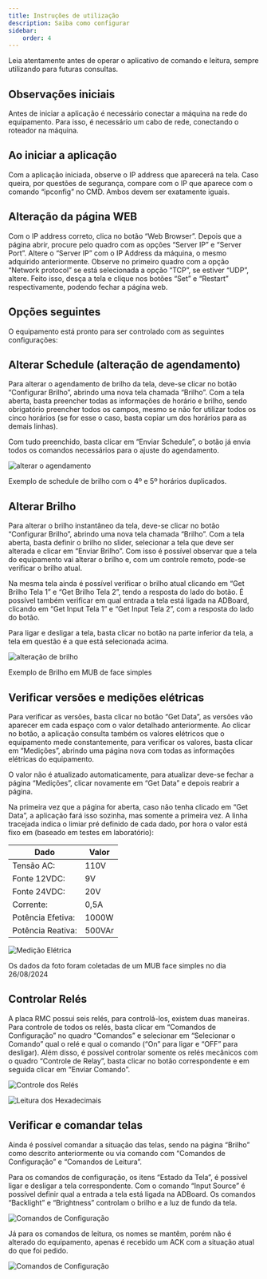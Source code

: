 ```yaml
---
title: Instruções de utilização 
description: Saiba como configurar
sidebar:
    order: 4
---
```


Leia atentamente antes de operar o aplicativo de comando e leitura, sempre utilizando para futuras consultas.

 
## Observações iniciais
Antes de iniciar a aplicação é necessário conectar a máquina na rede do equipamento. Para isso, é necessário um cabo de rede, conectando o roteador na máquina.

## Ao iniciar a aplicação
Com a aplicação iniciada, observe o IP address que aparecerá na tela. Caso queira, por questões de segurança, compare com o IP que aparece com o comando “ipconfig” no CMD. Ambos devem ser exatamente iguais.

## Alteração  da página WEB
Com o IP address correto, clica no botão “Web Browser”. Depois que a página abrir, procure pelo quadro com as opções “Server IP” e “Server Port”. Altere o “Server IP” com o IP Address da máquina, o mesmo adquirido anteriormente. Observe no primeiro quadro com a opção “Network protocol” se está selecionada a opção “TCP”, se estiver “UDP”, altere.
Feito isso, desça a tela e clique nos botões “Set” e “Restart” respectivamente, podendo fechar a página web.

## Opções seguintes
O equipamento está pronto para ser controlado com as seguintes configurações:

## Alterar Schedule (alteração de agendamento)
Para alterar o agendamento de brilho da tela, deve-se clicar no botão “Configurar Brilho”, abrindo uma nova tela chamada “Brilho”. Com a tela aberta, basta preencher todas as informações de horário e brilho, sendo obrigatório preencher todos os campos, mesmo se não for utilizar todos os cinco horários (se for esse o caso, basta copiar um dos horários para as demais linhas).

Com tudo preenchido, basta clicar em “Enviar Schedule”, o botão já envia todos os comandos necessários para o ajuste do agendamento.

![alterar o agendamento](https://i.imgur.com/QGXhEJ1.png)

Exemplo de schedule de brilho com o 4º e 5º horários duplicados.

## Alterar Brilho
Para alterar o brilho instantâneo da tela, deve-se clicar no botão “Configurar Brilho”, abrindo uma nova tela chamada “Brilho”. Com a tela aberta, basta definir o brilho no slider, selecionar a tela que deve ser alterada e clicar em “Enviar Brilho”. Com isso é possível observar que a tela do equipamento vai alterar o brilho e, com um controle remoto, pode-se verificar o brilho atual.

Na mesma tela ainda é possível verificar o brilho atual clicando em “Get Brilho Tela 1” e “Get Brilho Tela 2”, tendo a resposta do lado do botão.
É possível também verificar em qual entrada a tela está ligada na ADBoard, clicando em  “Get Input Tela 1” e “Get Input Tela 2”, com a resposta do lado do botão.

Para ligar e desligar a tela, basta clicar no botão na parte inferior da tela, a tela em questão é a que está selecionada acima.

![alteração de brilho](https://i.imgur.com/zdQUHcb.png)

Exemplo de Brilho em MUB de face simples

## Verificar versões e medições elétricas
Para verificar as versões, basta clicar no botão “Get Data”, as versões vão aparecer em cada espaço com o valor detalhado anteriormente. Ao clicar no botão, a aplicação consulta também os valores elétricos que o equipamento mede constantemente, para verificar os valores, basta clicar em “Medições”, abrindo uma página nova com todas as informações elétricas do equipamento.

O valor não é atualizado automaticamente, para atualizar deve-se fechar a página “Medições”, clicar novamente em “Get Data” e depois reabrir a página.

Na primeira vez que a página for aberta, caso não tenha clicado em “Get Data”, a aplicação fará isso sozinha, mas somente a primeira vez.
A linha tracejada indica o limiar pré definido de cada dado, por hora o valor está fixo em (baseado em testes em laboratório):

| Dado              | Valor  |
| ----------------- | ------ |
| Tensão AC:        | 110V   |
| Fonte 12VDC:      | 9V     |
| Fonte 24VDC:      | 20V    |
| Corrente:         | 0,5A   |
| Potência Efetiva: | 1000W  |
| Potência Reativa: | 500VAr |


![Medição Elétrica](https://i.imgur.com/NYBj60i.png)

Os dados da foto foram coletadas de um MUB face simples no dia 26/08/2024

## Controlar Relés
A placa RMC possui seis relés, para controlá-los, existem duas maneiras. Para controle de todos os relés, basta clicar em “Comandos de Configuração” no quadro “Comandos” e selecionar em “Selecionar o Comando” qual o relé e qual o comando (“On” para ligar e “OFF” para desligar). Além disso, é possível controlar somente os relés mecânicos com o quadro “Controle de Relay”, basta clicar no botão correspondente e em seguida clicar em “Enviar Comando”.

![Controle dos Relés](https://i.imgur.com/S98ufaJ.png)

![Leitura dos Hexadecimais](https://i.imgur.com/QNOSSSE.png)

## Verificar e comandar telas
Ainda é possível comandar a situação das telas, sendo na página “Brilho” como descrito anteriormente ou via comando com “Comandos de Configuração” e “Comandos de Leitura”.

Para os comandos de configuração, os itens “Estado da Tela”, é possível ligar e desligar a tela correspondente. Com o comando “Input Source” é possível definir qual a entrada a tela está ligada na ADBoard. Os comandos “Backlight” e “Brightness” controlam o brilho e a luz de fundo da tela.

![Comandos de Configuração](https://i.imgur.com/QHQoK9I.png)

Já para os comandos de leitura, os nomes se mantêm, porém não é alterado do equipamento, apenas é recebido um ACK com a situação atual do que foi pedido.

![Comandos de Configuração](https://i.imgur.com/WMDqEH1.png)